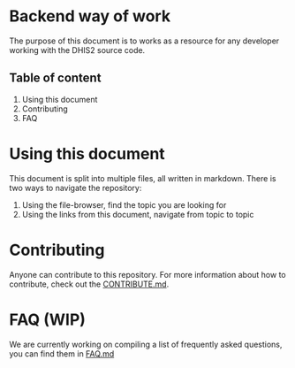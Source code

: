 # Backend way of work
The purpose of this document is to works as a resource for any developer working with the DHIS2 source code.

## Table of content
1. Using this document
2. Contributing
3. FAQ

# Using this document
This document is split into multiple files, all written in markdown. There is two ways to navigate the repository:
1. Using the file-browser, find the topic you are looking for
2. Using the links from this document, navigate from topic to topic

# Contributing
Anyone can contribute to this repository. For more information about how to contribute, check out the [CONTRIBUTE.md](https://github.com/dhis2/wow-backend/blob/master/CONTRIBUTE.md).

# FAQ (WIP)
We are currently working on compiling a list of frequently asked questions, you can find them in [FAQ.md](https://github.com/dhis2/wow-backend/blob/master/FAQ.md)
